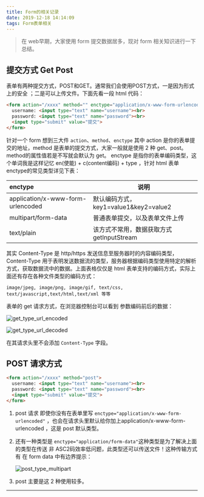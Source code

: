 ```yaml
---
title: Form的相关记录
date: 2019-12-18 14:14:09
tags: Form表单相关
---
```


> 在 web早期，大家使用 form 提交数据居多，现对 form 相关知识进行一下总结。

## 提交方式 Get Post

表单有两种提交方式，POST和GET。通常我们会使用POST方式，一是因为形式上的安全 ；二是可以上传文件。下面先看一段 html 代码：

~~~html
<form action="/xxxx" method="" enctype="application/x-www-form-urlencoded">
  username: <input type="text" name="username"><br>
  password: <input type="text" name="password"><br>
  <input type="submit" value="提交">
</form>
~~~

针对一个 form 想到三大件 `action`、`method`、`enctype` 其中 action 是你的表单提交的地址，method 是表单的提交方式，大家一般就是使用 2 种 get、post。method的属性值若是不写就会默认为 get。 enctype 是指你的表单编码类型，这个单词我是这样记忆 en(使能) + c(content编码) + type ，针对 html 表单 enctype的常见类型详见下表：

| **enctype**                       | 说明                                      |
| :-------------------------------- | ----------------------------------------- |
| application/x-www-form-urlencoded | 默认编码方式， key1=value1&key2=value2    |
| multipart/form-data               | 普通表单提交，以及表单文件上传            |
| text/plain                        | 该方式不常用，数据获取方式 getInputStream |

其实 Content-Type 是 http/https 发送信息至服务器时的内容编码类型，Content-Type 用于表明发送数据流的类型，服务器根据编码类型使用特定的解析方式，获取数据流中的数据。上面表格仅仅是 html 表单支持的编码方式，实际上面还有存在各种文件类型的编码方式：

~~~
image/jpeg, image/png, image/gif, text/css, text/javascript,text/html,text/xml 等等
~~~

表单的 get 请求方式，在浏览器控制台可以看到 参数编码前后的数据：



![get_type_url_encoded](http://file.798run.top/img/blog/20191219/get_type_url_encoded.jpg)



![get_type_url_decoded](http://file.798run.top/img/blog/20191219/get_type_url_decoded.jpg)

在其请求头里不会添加 `Content-Type` 字段。

## POST 请求方式

```html
<form action="/xxxx" method="post">
  username: <input type="text" name="username"><br>
  password: <input type="text" name="password"><br>
  <input type="submit" value="提交">
</form>
```

1. post 请求 即使你没有在表单里写 `enctype="application/x-www-form-urlencoded"` ，也会在请求头里默认给你加上application/x-www-form-urlencoded ，这是 post 默认类型。

2. 还有一种类型是 `enctype="application/form-data"`这种类型是为了解决上面的类型在传送 非 ASC2码效率低问题，此类型还可以传送文件！这种传输方式有 在 form data 中有边界提示：

   ![post_type_multipart](http://file.798run.top/img/blog/20191219/post_type_multipart.jpg)



3. post 主要是这 2 种使用较多。

---

[参考链接]: https://blog.csdn.net/yamadeee/article/details/84250297	"表单提交 multipart/form-data 和 x-www-form-urlencoded的区别"



